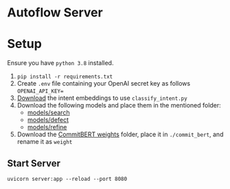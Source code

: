 
# Autoflow Server

# Setup
Ensure you have `python 3.8` installed.

1.  `pip install -r requirements.txt`
2. Create `.env` file  containing your OpenAI secret key as follows
`OPENAI_API_KEY=`
3. [Download](https://drive.google.com/file/d/1a0e3m8TyyxRaPi73gdsSXSHjfWPbnRo_/view?usp=sharing) the intent embeddings to use `classify_intent.py`
4. Download the following models and place them in the mentioned folder:
	- [models/search](https://drive.google.com/file/d/1v3uXuPCpK4V5cnx5C0Q0zEteKgRV5B7B/view?usp=sharing)
	-  [models/defect](https://storage.googleapis.com/sfr-codet5-data-research/finetuned_models/defect_codet5_base.bin)
	- [models/refine](https://storage.googleapis.com/sfr-codet5-data-research/finetuned_models/refine_medium_codet5_base.bin)
5. Download the [CommitBERT weights](https://drive.google.com/drive/folders/153brGoeSqpCyYSZi2OMmEs25crcsi4WU) folder, place it in `./commit_bert`, and rename it as `weight`
## Start Server
	uvicorn server:app --reload --port 8080
